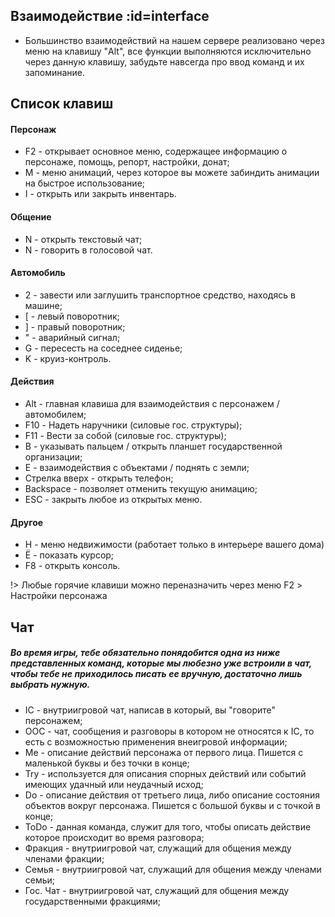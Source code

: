 ## Взаимодействие :id=interface

- Большинство взаимодействий на нашем сервере реализовано через меню на клавишу "Alt", все функции выполняются исключительно через данную клавишу, забудьте навсегда про ввод команд и их запоминание.

## Список клавиш

#### Персонаж
- F2 - открывает основное меню, содержащее информацию о персонаже, помощь, репорт, настройки, донат;
- M - меню анимаций, через которое вы можете забиндить анимации на быстрое использование;
- I - открыть или закрыть инвентарь.

#### Общение 

- N - открыть текстовый чат;
- N - говорить в голосовой чат.

#### Автомобиль 

- 2 - завести или заглушить транспортное средство, находясь в машине;
- [ - левый поворотник;
- ] - правый поворотник;
- " - аварийный сигнал;
- G - пересесть на соседнее сиденье;
- K - круиз-контроль.

#### Действия

- Alt - главная клавиша для взаимодействия с персонажем / автомобилем;
- F10 - Надеть наручники (силовые гос. структуры);
- F11 - Вести за собой (силовые гос. структуры);
- B - указывать пальцем / открыть планшет государственной организации;
- Е - взаимодействия с объектами / поднять с земли;
- Стрелка вверх - открыть телефон;
- Backspace - позволяет отменить текущую анимацию;
- ESC - закрыть любое из открытых меню.

#### Другое

- H - меню недвижимости (работает только в интерьере вашего дома)
- Ё - показать курсор;
- F8 - открыть консоль.

!> Любые горячие клавиши можно переназначить через меню F2 > Настройки персонажа

## Чат

##### Во время игры, тебе обязательно понядобится одна из ниже представленных команд, которые мы любезно уже встроили в чат, чтобы тебе не приходилось писать ее вручную, достаточно лишь выбрать нужную.

- IC - внутриигровой чат, написав в который, вы "говорите" персонажем;
- OOC - чат, сообщения и разговоры в котором не относятся к IC, то есть с возможностью применения внеигровой информации;
- Me - описание действий персонажа от первого лица. Пишется с маленькой буквы и без точки в конце;
- Try - используется для описания спорных действий или событий имеющих удачный или неудачный исход;
- Do - описание действия от третьего лица, либо описание состояния объектов вокруг персонажа. Пишется с большой буквы и с точкой в конце;
- ToDo -  данная команда, служит для того, чтобы описать действие которое происходит во время разговора;
- Фракция - внутриигровой чат, служащий для общения между членами фракции;
- Семья - внутриигровой чат, служащий для общения между членами семьи;
- Гос. Чат - внутриигровой чат, служащий для общения между государственными фракциями;
